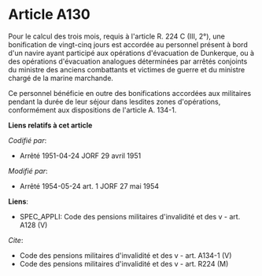 # Article A130

Pour le calcul des trois mois, requis à l'article R. 224 C (III, 2°), une bonification de vingt-cinq jours est accordée au
personnel présent à bord d'un navire ayant participé aux opérations d'évacuation de Dunkerque, ou à des opérations
d'évacuation analogues déterminées par arrêtés conjoints du ministre des anciens combattants et victimes de guerre et du
ministre chargé de la marine marchande.

Ce personnel bénéficie en outre des bonifications accordées aux militaires pendant la durée de leur séjour dans lesdites
zones d'opérations, conformément aux dispositions de l'article A. 134-1.

**Liens relatifs à cet article**

_Codifié par_:

  - Arrêté 1951-04-24 JORF 29 avril 1951

_Modifié par_:

  - Arrêté 1954-05-24 art. 1 JORF 27 mai 1954

**Liens**:

  - SPEC_APPLI: Code des pensions militaires d'invalidité et des v - art. A128 (V)

_Cite_:

  - Code des pensions militaires d'invalidité et des v - art. A134-1 (V)
  - Code des pensions militaires d'invalidité et des v - art. R224 (M)

